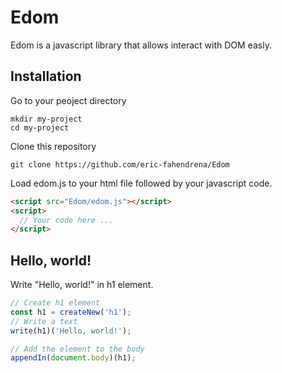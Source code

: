 # Edom
Edom is a javascript library that allows interact with DOM easly.

## Installation
Go to your peoject directory
```bsh
mkdir my-project
cd my-project
```
Clone this repository
```bsh
git clone https://github.com/eric-fahendrena/Edom
```
Load edom.js to your html file followed by your javascript code.
```html
<script src="Edom/edom.js"></script>
<script>
  // Your code here ...
</script>
```

## Hello, world!
Write "Hello, world!" in h1 element.
```js
// Create h1 element
const h1 = createNew('h1');
// Write a text
write(h1)('Hello, world!');

// Add the element to the body
appendIn(document.body)(h1);
```
